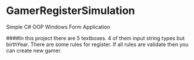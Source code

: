 # GamerRegisterSimulation
Simple C# OOP Windows Form Application 

####In this project there are 5 textboxes. 4 of them input string types but birthYear. There are some rules for register. If all rules are validate then you can create new gamer. 
